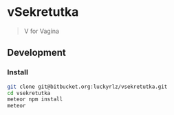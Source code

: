 # vSekretutka
> V for Vagina

## Development
### Install
```bash
git clone git@bitbucket.org:luckyrlz/vsekretutka.git
cd vsekretutka
meteor npm install
meteor
```